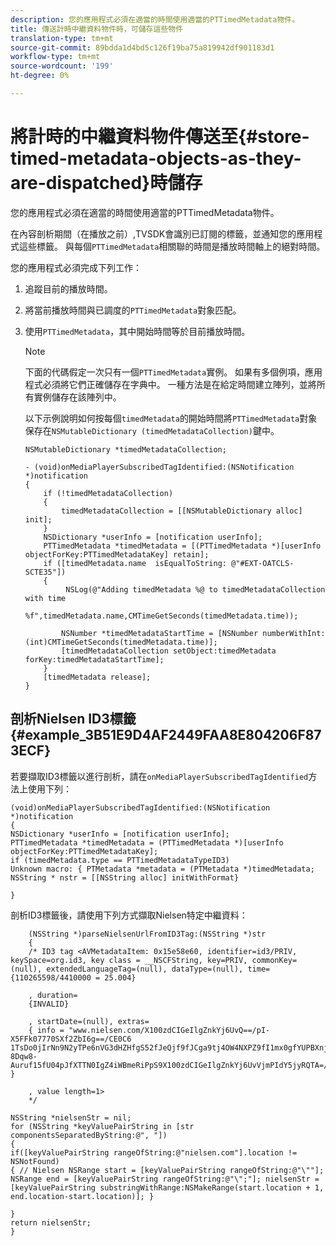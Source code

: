 ```yaml
---
description: 您的應用程式必須在適當的時間使用適當的PTTimedMetadata物件。
title: 傳送計時中繼資料物件時，可儲存這些物件
translation-type: tm+mt
source-git-commit: 89bdda1d4bd5c126f19ba75a819942df901183d1
workflow-type: tm+mt
source-wordcount: '199'
ht-degree: 0%

---
```



# 將計時的中繼資料物件傳送至{#store-timed-metadata-objects-as-they-are-dispatched}時儲存

您的應用程式必須在適當的時間使用適當的PTTimedMetadata物件。

在內容剖析期間（在播放之前）,TVSDK會識別已訂閱的標籤，並通知您的應用程式這些標籤。 與每個`PTTimedMetadata`相關聯的時間是播放時間軸上的絕對時間。

您的應用程式必須完成下列工作：

1. 追蹤目前的播放時間。
1. 將當前播放時間與已調度的`PTTimedMetadata`對象匹配。

1. 使用`PTTimedMetadata`，其中開始時間等於目前播放時間。

   >[!NOTE]
   >
   >下面的代碼假定一次只有一個`PTTimedMetadata`實例。 如果有多個例項，應用程式必須將它們正確儲存在字典中。 一種方法是在給定時間建立陣列，並將所有實例儲存在該陣列中。

   以下示例說明如何按每個`timedMetadata`的開始時間將`PTTimedMetadata`對象保存在`NSMutableDictionary (timedMetadataCollection)`鍵中。

   ```
   NSMutableDictionary *timedMetadataCollection; 
   
   - (void)onMediaPlayerSubscribedTagIdentified:(NSNotification *)notification 
   { 
       if (!timedMetadataCollection) 
       { 
           timedMetadataCollection = [[NSMutableDictionary alloc] init]; 
       } 
       NSDictionary *userInfo = [notification userInfo]; 
       PTTimedMetadata *timedMetadata = [(PTTimedMetadata *)[userInfo objectForKey:PTTimedMetadataKey] retain]; 
       if ([timedMetadata.name  isEqualToString: @"#EXT-OATCLS-SCTE35"]) 
       { 
            NSLog(@"Adding timedMetadata %@ to timedMetadataCollection with time                      
                    %f",timedMetadata.name,CMTimeGetSeconds(timedMetadata.time)); 
   
           NSNumber *timedMetadataStartTime = [NSNumber numberWithInt:(int)CMTimeGetSeconds(timedMetadata.time)]; 
           [timedMetadataCollection setObject:timedMetadata forKey:timedMetadataStartTime]; 
       } 
       [timedMetadata release]; 
   }
   ```

## 剖析Nielsen ID3標籤{#example_3B51E9D4AF2449FAA8E804206F873ECF}

若要擷取ID3標籤以進行剖析，請在`onMediaPlayerSubscribedTagIdentified`方法上使用下列：

```
(void)onMediaPlayerSubscribedTagIdentified:(NSNotification *)notification 
{ 
NSDictionary *userInfo = [notification userInfo]; 
PTTimedMetadata *timedMetadata = (PTTimedMetadata *)[userInfo objectForKey:PTTimedMetadataKey]; 
if (timedMetadata.type == PTTimedMetadataTypeID3) 
Unknown macro: { PTMetadata *metadata = (PTMetadata *)timedMetadata; NSString * nstr = [[NSString alloc] initWithFormat} 
 
}
```

剖析ID3標籤後，請使用下列方式擷取Nielsen特定中繼資料：

```
    (NSString *)parseNielsenUrlFromID3Tag:(NSString *)str 
    { 
    /* ID3 tag <AVMetadataItem: 0x15e58e60, identifier=id3/PRIV, keySpace=org.id3, key class = __NSCFString, key=PRIV, commonKey=(null), extendedLanguageTag=(null), dataType=(null), time= {110265598/4410000 = 25.004} 
 
    , duration= 
    {INVALID} 
 
    , startDate=(null), extras= 
    { info = "www.nielsen.com/X100zdCIGeIlgZnkYj6UvQ==/pI-X5FFk07770SXf2ZbI6g==/CE0C6​1TsDo0jIrNn9N2yTPe6nVG3dHZHfgS52fJeQjf9fJCga9tj4OW4NXPZ9fI1mx0gfYUPBXnjqolHemZPtn_FCoNg​8Dqw8-Auruf15fU04pJfXTTN0IgZ4iWBmeRiPpS9X100zdCIGeIlgZnkYj6UvVjmPIdY5jyRQTA=/00000/21778/00"; } 
 
    , value length=1> 
    */ 
 
NSString *nielsenStr = nil; 
for (NSString *keyValuePairString in [str componentsSeparatedByString:@", "]) 
{ 
if([keyValuePairString rangeOfString:@"nielsen.com"].location != NSNotFound) 
{ // Nielsen NSRange start = [keyValuePairString rangeOfString:@"\""]; NSRange end = [keyValuePairString rangeOfString:@"\";"]; nielsenStr = [keyValuePairString substringWithRange:NSMakeRange(start.location + 1, end.location-start.location)]; } 
 
} 
return nielsenStr; 
}
```
